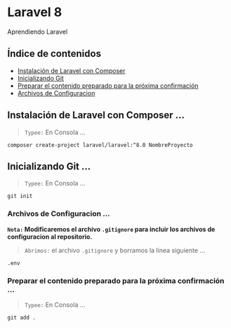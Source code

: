 # Laravel 8
Aprendiendo Laravel
<a name="top"></a>

## Índice de contenidos

- [Instalación de Laravel con Composer](#item1)
- [Inicializando Git](#item2)
- [Preparar el contenido preparado para la próxima confirmación](#item3)
- [Archivos de Configuracion](#item4)
## Instalación de Laravel con Composer ...
<a name="item1"></a>
>`Typee:` En Consola ...
```console
composer create-project laravel/laravel:^8.0 NombreProyecto
```
<a name="top"></a>

## Inicializando Git ...
<a name="item2"></a>
>`Typee:` En Consola ...
```console
git init
```
<a name="top"></a>

### Archivos de Configuracion ...
<a name="item3"></a>
**`Nota:`
Modificaremos el archivo `.gitignore` para incluir los archivos de configuracion al repositorio.**

>`Abrimos:` el archivo `.gitignore` y borramos la linea siguiente ...
```git
.env
```
<a name="top"></a>

### Preparar el contenido preparado para la próxima confirmación ...
<a name="item4"></a>
>`Typee:` En Consola ...
```console
git add .
```
<a name="top"></a>
